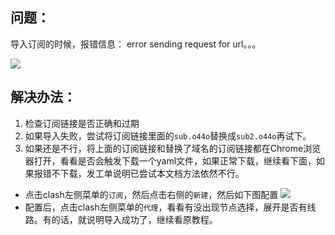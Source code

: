 ## 问题：
导入订阅的时候，报错信息： error sending request for url。。。

![](/img2/error_import.png)
## 解决办法：

 1. 检查订阅链接是否正确和过期
 2. 如果导入失败，尝试将订阅链接里面的`sub.o44o`替换成`sub2.o44o`再试下。
 3. 如果还是不行，将上面的订阅链接和替换了域名的订阅链接都在Chrome浏览器打开，看看是否会触发下载一个yaml文件，如果正常下载，继续看下面，如果报错不下载，发工单说明已尝试本文档方法依然不行。

- 点击clash左侧菜单的`订阅`，然后点击右侧的`新建`，然后如下图配置
![](/img2/local_import.png)
- 配置后，点击clash左侧菜单的`代理`，看看有没出现节点选择，展开是否有线路。有的话，就说明导入成功了，继续看原教程。